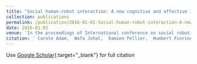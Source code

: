 ```yaml
---
title: "Social human-robot interaction: A new cognitive and affective interaction-oriented architecture"
collection: publications
permalink: /publication/2016-01-01-Social-human-robot-interaction-A-new-cognitive-and-affective-interaction-oriented-architecture
date: 2016-01-01
venue: 'In the proceedings of International conference on social robotics'
citation: ' Carole Adam,  Wafa Johal,  Damien Pellier,  Humbert Fiorino,  Sylvie Pesty, &quot;Social human-robot interaction: A new cognitive and affective interaction-oriented architecture.&quot; In the proceedings of International conference on social robotics, 2016.'
---
```

Use [Google Scholar](https://scholar.google.com/scholar?q=Social+human+robot+interaction:+A+new+cognitive+and+affective+interaction+oriented+architecture){:target="_blank"} for full citation